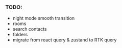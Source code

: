 ### TODO:
 - night mode smooth transition
 - rooms
 - search contacts
 - folders
 - migrate from react query & zustand to RTK query